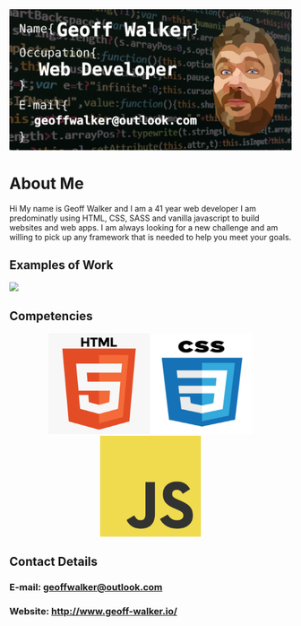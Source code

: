 <img src="https://github.com/Geoff-Walker/Geoff-Walker/blob/main/my-banner.png">

# About Me
Hi My name is Geoff Walker and I am a 41 year web developer I am predominatly using HTML, CSS, SASS and vanilla javascript to build websites and web apps.  I am always looking for a new challenge and am willing to pick up any framework that is needed to help you meet your goals.

## Examples of Work
<img src="https://github.com/Geoff-Walker/Geoff-Walker/blob/main/Aspects%20of%20beauty.gif.gif" width="256">

## Competencies
<div align="center">
<img src="https://github.com/Geoff-Walker/Geoff-Walker/blob/main/html.png" width="180" height="180">          <img src="https://github.com/Geoff-Walker/Geoff-Walker/blob/main/css.png" width="180" height="180">          <img src="https://github.com/Geoff-Walker/Geoff-Walker/blob/main/JS.png" width="180" height="180"></div>

## Contact Details
### E-mail:   geoffwalker@outlook.com 
### Website:  http://www.geoff-walker.io/

